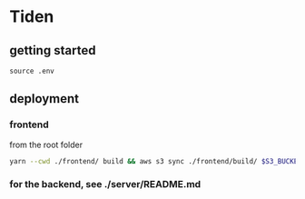 # Tiden

## getting started
`source .env`

## deployment
### frontend
from the root folder
```bash
yarn --cwd ./frontend/ build && aws s3 sync ./frontend/build/ $S3_BUCKET_HOSTED_SITE
```

### for the backend, see ./server/README.md